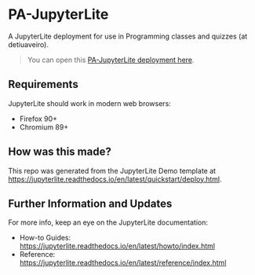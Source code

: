 # PA-JupyterLite

A JupyterLite deployment for use in Programming classes and quizzes (at detiuaveiro).

> You can open this [PA-JupyterLite deployment here](https://sweet.ua.pt/jmr/JupyterLite-Mock1/).

## Requirements

JupyterLite should work in modern web browsers:

- Firefox 90+
- Chromium 89+

## How was this made?

This repo was generated from the JupyterLite Demo template at
<https://jupyterlite.readthedocs.io/en/latest/quickstart/deploy.html>.

## Further Information and Updates

For more info, keep an eye on the JupyterLite documentation:

- How-to Guides: https://jupyterlite.readthedocs.io/en/latest/howto/index.html
- Reference: https://jupyterlite.readthedocs.io/en/latest/reference/index.html
